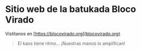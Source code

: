 # Sitio web de la batukada Bloco Virado

Vistítanos en [https://blocovirado.org](blocovirado.org)

> El kaos tiene ritmo... ¡Nuestras manos lo amplifican!